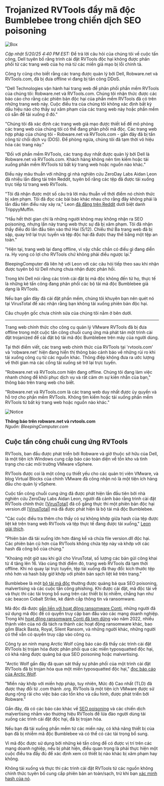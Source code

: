 # Trojanized RVTools đẩy mã độc Bumblebee trong chiến dịch SEO poisoning

![Box](https://www.bleepstatic.com/content/hl-images/2024/05/07/hacker-box.jpg)

_Cập nhật 5/20/25 4:40 PM EST:_ Để trả lời câu hỏi của chúng tôi về cuộc tấn công, Dell tuyên bố rằng trình cài đặt RVTools độc hại không được phân phối từ các trang web của họ mà từ các miền giả mạo bị lỗi chính tả.

Công ty cũng cho biết rằng các trang được quản lý bởi Dell, Robware.net và RVTools.com, đã bị đưa offline vì đang bị tấn công DDoS.

"Dell Technologies vận hành hai trang web để phân phối phần mềm RVTools của chúng tôi: Robware.net và RVTools.com. Chúng tôi nhận thức được các báo cáo cho rằng các phiên bản độc hại của phần mềm RVTools đã có trên những trang web này. Cuộc điều tra của chúng tôi không xác định bất kỳ dấu hiệu nào cho thấy sự xâm phạm của các trang web này hoặc phần mềm có sẵn để tải xuống ở đó."

"Chúng tôi đã xác định các trang web giả mạo được thiết kế để mô phỏng các trang web của chúng tôi có thể đang phân phối mã độc. Các trang web hợp pháp của chúng tôi - Robware.net và RVTools.com - gần đây đã bị tấn công từ chối dịch vụ (DOS). Để phòng ngừa, chúng tôi đã tạm thời vô hiệu hóa các trang này."

"Đối với phần mềm RVTools, các trang duy nhất được quản lý bởi Dell là Robware.net và RVTools.com. Khách hàng không nên tìm kiếm hoặc tải xuống phần mềm RVTools từ bất kỳ trang web hoặc nguồn nào khác."

Điều này mâu thuẫn với những gì nhà nghiên cứu ZeroDay Labs Aidan Leon đã nhiều lần đăng tải trên Reddit, tuyên bố rằng các tệp đã được tải xuống trực tiếp từ trang web RVTools.

"Tôi đã nhận được một số câu trả lời mâu thuẫn về thời điểm nó chính thức bị xâm phạm. Tôi đã đọc các bài báo khác nhau cho rằng đây không phải là lần đầu tiên điều này xảy ra," Leon [đã đăng trên Reddit](https://www.reddit.com/r/cybersecurity/comments/1kn55iu/comment/msgzgfn/) dưới biệt danh TrippyyMuffin.

"Hầu hết thời gian chỉ là những người không may không nhận ra SEO poisoning, nhưng lần này trang web thực sự đã bị xâm phạm. Tôi đã nhận thấy điều đó lần đầu tiên vào thứ Hai (5/12). Chiều thứ Ba trang web đã bị sập, quay trở lại trực tuyến và tệp độc hại đã được thay thế bằng một tệp an toàn."

"Hiện tại, trang web lại đang offline, vì vậy chắc chắn có điều gì đang diễn ra. Hy vọng có lợi cho RVTools chứ không phải điều ngược lại."

BleepingComputer đã liên hệ với Leon với các câu hỏi tiếp theo sau khi nhận được tuyên bố từ Dell nhưng chưa nhận được phản hồi.

Trong khi Dell nói rằng các trình cài đặt bị mã độc không đến từ họ, thực tế là những kẻ tấn công đang phân phối các bộ tải mã độc Bumblebee giả dạng là RVTools.

Nếu bạn gần đây đã cài đặt phần mềm, chúng tôi khuyên bạn nên quét nó tại VirusTotal để xác nhận rằng bạn không tải xuống phiên bản độc hại.

Câu chuyện gốc chưa chỉnh sửa của chúng tôi nằm ở bên dưới.

---

Trang web chính thức cho công cụ quản lý VMware RVTools đã bị đưa offline trong một cuộc tấn công chuỗi cung ứng mà phát tán một trình cài đặt trojanized để cài đặt bộ tải mã độc Bumblebee trên máy của người dùng.

Tại thời điểm viết, các trang web chính thức của RVTools tại 'rvtools.com' và 'robware.net' hiện đang hiển thị thông báo cảnh báo về những rủi ro khi tải xuống công cụ từ các nguồn khác. Thông điệp không đưa ra ước lượng về thời gian mà các cổng tải xuống sẽ trở lại trực tuyến.

"Robware.net và RVTools.com hiện đang offline. Chúng tôi đang làm việc nhanh chóng để khôi phục dịch vụ và rất cảm ơn sự kiên nhẫn của bạn," thông báo trên trang web cho biết.

"Robware.net và RVTools.com là các trang web duy nhất được ủy quyền và hỗ trợ cho phần mềm RVTools. Không tìm kiếm hoặc tải xuống phần mềm RVTools từ bất kỳ trang web hoặc nguồn nào khác."

![Notice](https://www.bleepstatic.com/images/news/u/1220909/2025/May/notice.png)

**Thông báo trên robware.net và rvtools.com**  
_Nguồn: BleepingComputer.com_

## Cuộc tấn công chuỗi cung ứng RVTools 

RVTools, ban đầu được phát triển bởi Robware và giờ thuộc sở hữu của Dell, là một tiện ích Windows cung cấp báo cáo toàn diện về tồn kho và tình trạng cho các môi trường VMware vSphere.

RVTools được coi là một công cụ thiết yếu cho các quản trị viên VMware, và blog Virtual Blocks của chính VMware đã công nhận nó là một tiện ích hàng đầu cho quản lý vSphere.

Cuộc tấn công chuỗi cung ứng đã được phát hiện lần đầu tiên bởi nhà nghiên cứu ZeroDay Labs Aidan Leon, người đã cảnh báo rằng trình cài đặt RVTools chính thức \[[VirusTotal](https://www.virustotal.com/gui/file/a67bae3dd73789e892b5114a157d992424d367aae11c5fbaa80be639d6dec798)\] đã cố gắng thực thi một phiên bản độc hại version.dll \[[VirusTotal](https://www.virustotal.com/gui/file/a09923899b318848d44dc706ccc1d3489a383b9af0921351134d14a152a7925b/telemetry)\] mà đã được phát hiện là bộ tải mã độc Bumblebee.

"Các cuộc điều tra thêm cho thấy có sự không khớp giữa hash của tệp được liệt kê trên trang web RVTools và tệp thực tế đang được tải xuống," [Leon giải thích](http://zerodaylabs.net/rvtools-bumblebee-malware/).

"Phiên bản đã tải xuống lớn hơn đáng kể và chứa file version.dll độc hại. Các phiên bản cũ hơn của RVTools không chứa tệp này và khớp với các hash đã công bố của chúng."

"Khoảng một giờ sau khi gửi cho VirusTotal, số lượng các bản gửi công khai từ 4 tăng lên 16\. Vào cùng thời điểm đó, trang web RVTools đã tạm thời offline. Khi nó quay lại trực tuyến, tệp tải xuống đã thay đổi: kích thước tệp nhỏ hơn và hash bây giờ khớp với phiên bản sạch liệt kê trên trang."

Bumblebee là một [bộ tải mã độc](https://www.bleepingcomputer.com/news/security/bumblebee-malware-returns-after-recent-law-enforcement-disruption/) thường được quảng bá qua SEO poisoning, malvertising và các cuộc tấn công phishing. Khi được cài đặt, mã độc tải về và thực thi các tải trọng bổ sung trên các thiết bị bị nhiễm, chẳng hạn như các beacon Cobalt Strike, kẻ đánh cắp thông tin và ransomware.

Mã độc đã được [gắn liền với hoạt động ransomware Conti](https://www.bleepingcomputer.com/news/security/new-bumblebee-malware-replaces-contis-bazarloader-in-cyberattacks/), những người đã sử dụng mã độc để có quyền truy cập ban đầu vào các mạng doanh nghiệp. Trong khi [hoạt động ransomware Conti đã tạm dừng](https://www.bleepingcomputer.com/news/security/conti-ransomware-shuts-down-operation-rebrands-into-smaller-units/) vào năm 2022, nhiều thành viên của nó đã tách ra thành các hoạt động ransomware khác, bao gồm Black Basta, Royal, Silent Ransom, và những người khác, những người có thể vẫn có quyền truy cập vào công cụ.

Công ty an ninh mạng Arctic Wolf cũng báo cáo đã thấy các trình cài đặt RVTools bị trojan hóa được phân phối qua các miền typosquatted độc hại, có khả năng được quảng bá qua SEO poisoning hoặc malvertising.

"Arctic Wolf gần đây đã quan sát thấy sự phân phối của một trình cài đặt RVTools đã bị trojan hóa qua một miền typosquatted độc hại," [đọc báo cáo của Arctic Wolf](https://arcticwolf.com/resources/blog/rvtools-supply-chain-attack-delivers-bumblebee-malware/).

"Miền này khớp với miền hợp pháp, tuy nhiên, Mức độ Cao nhất (TLD) đã được thay đổi từ .com thành .org. RVTools là một tiện ích VMware được sử dụng rộng rãi cho việc báo cáo tồn kho và cấu hình, được phát triển bởi Robware."

Gần đây, đã có các báo cáo khác về [SEO poisoning](https://www.bleepingcomputer.com/news/security/kickidler-employee-monitoring-software-abused-in-ransomware-attacks/) và các chiến dịch malvertising nhắm vào thương hiệu RVTools để lừa đảo người dùng tải xuống các trình cài đặt độc hại, đã bị trojan hóa.

Nếu bạn đã tải xuống phần mềm từ các miền này, có khả năng thiết bị của bạn đã bị nhiễm mã độc Bumblebee và có thể có các tải trọng bổ sung.

Vì mã độc được sử dụng bởi những kẻ tấn công để có được vị trí trên các mạng doanh nghiệp, nếu bị phát hiện, điều quan trọng là phải thực hiện một cuộc điều tra đầy đủ để xác định xem có thiết bị nào khác bị xâm phạm hay không.

Không tải xuống và thực thi các trình cài đặt RVTools từ các nguồn không chính thức tuyên bố cung cấp phiên bản an toàn/sạch, trừ khi bạn [xác minh hash của nó](https://www.virustotal.com/gui/file/0506126bcbc4641d41c138e88d9ea9f10fb65f1eeab3bff90ad25330108b324c).